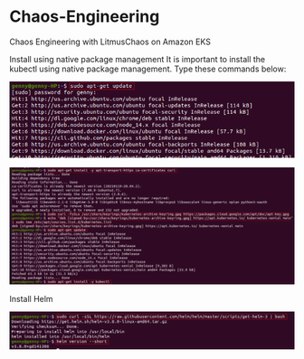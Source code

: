 # Chaos-Engineering
Chaos Engineering with LitmusChaos on Amazon EKS









Install using native package management
It is important to install the kubectl using native package management.  Type these commands below:


![](pics/kubectl-install.png)

![](pics/kubectl-install1.png)



Install Helm

![](pics/helm-install.png)


